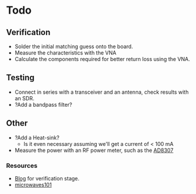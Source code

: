 # Todo


## Verification
- Solder the initial matching guess onto the board.
- Measure the characteristics with the VNA
- Calculate the components required for better return loss using the VNA.

## Testing
- Connect in series with a transceiver and an antenna, check results with an SDR.
- ?Add a bandpass filter?

## Other
- ?Add a Heat-sink? 
	- Is it even necessary assuming we'll get a current of < 100 mA
- Measure the power with an RF power meter, such as the [AD8307](https://www.kaufland.de/product/524761263/?utm_source=shopping&utm_medium=non-paid&utm_campaign=pricecomparison&sid=75584204&gQT=1)

### Resources
- [Blog](https://nuclearrambo.com/wordpress/designing-and-testing-a-low-noise-amplifier-part-1/) for verification stage.
- [microwaves101](https://www.microwaves101.com/)